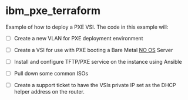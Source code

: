 # ibm_pxe_terraform
Example of how to deploy a PXE VSI. The code in this example will:

 - [ ] Create a new VLAN for PXE deployment environment
 - [ ] Create a VSI for use with PXE booting a Bare Metal [NO OS](https://cloud.ibm.com/docs/bare-metal?topic=bare-metal-bm-no-os) Server
 - [ ] Install and configure TFTP/PXE service on the instance using Ansible 
 - [ ] Pull down some common ISOs
 - [ ] Create a support ticket to have the VSIs private IP set as the DHCP helper address on the router. 

